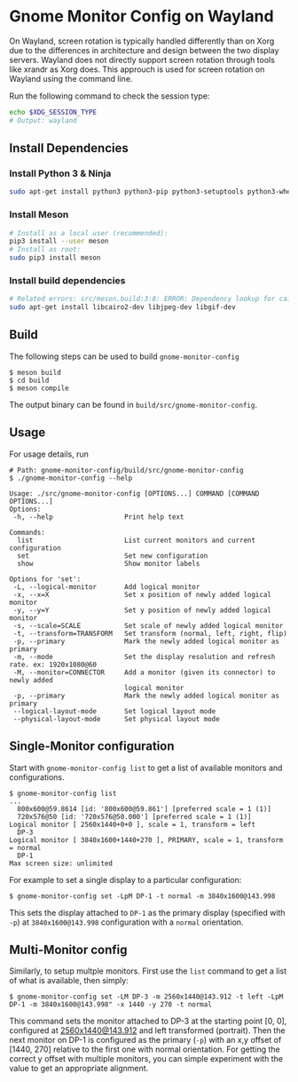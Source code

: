 # Gnome Monitor Config on Wayland
On Wayland, screen rotation is typically handled differently than on Xorg due to the differences in architecture and design between the two display servers. Wayland does not directly support screen rotation through tools like xrandr as Xorg does. This approuch is used for screen rotation on Wayland using the command line.

Run the following command to check the session type:
```bash
echo $XDG_SESSION_TYPE
# Output: wayland
```

## Install Dependencies

### Install Python 3 & Ninja
```bash
sudo apt-get install python3 python3-pip python3-setuptools python3-wheel ninja-build
```

### Install Meson
```bash
# Install as a local user (recommended):
pip3 install --user meson
# Install as root:
sudo pip3 install meson
```

### Install build dependencies
```bash
# Related errors: src/meson.build:3:8: ERROR: Dependency lookup for cairo with method 'pkgconfig' failed: Pkg-config for machine host machine not found. Giving up.
sudo apt-get install libcairo2-dev libjpeg-dev libgif-dev
```

## Build

The following steps can be used to build `gnome-monitor-config`

```shell
$ meson build
$ cd build
$ meson compile
```

The output binary can be found in `build/src/gnome-monitor-config`.

## Usage

For usage details, run

```shell
# Path: gnome-monitor-config/build/src/gnome-monitor-config
$ ./gnome-monitor-config --help

Usage: ./src/gnome-monitor-config [OPTIONS...] COMMAND [COMMAND OPTIONS...]
Options:
 -h, --help                  Print help text

Commands:
  list                       List current monitors and current configuration
  set                        Set new configuration
  show                       Show monitor labels

Options for 'set':
 -L, --logical-monitor       Add logical monitor
 -x, --x=X                   Set x position of newly added logical monitor
 -y, --y=Y                   Set y position of newly added logical monitor
 -s, --scale=SCALE           Set scale of newly added logical monitor
 -t, --transform=TRANSFORM   Set transform (normal, left, right, flip)
 -p, --primary               Mark the newly added logical monitor as primary
 -m, --mode                  Set the display resolution and refresh rate. ex: 1920x1080@60
 -M, --monitor=CONNECTOR     Add a monitor (given its connector) to newly added
                             logical monitor
 -p, --primary               Mark the newly added logical monitor as primary
 --logical-layout-mode       Set logical layout mode
 --physical-layout-mode      Set physical layout mode
```

## Single-Monitor configuration

Start with `gnome-monitor-config list` to get a list of available monitors and configurations.

```shell
$ gnome-monitor-config list
...
  800x600@59.8614 [id: '800x600@59.861'] [preferred scale = 1 (1)]
  720x576@50 [id: '720x576@50.000'] [preferred scale = 1 (1)]
Logical monitor [ 2560x1440+0+0 ], scale = 1, transform = left
  DP-3
Logical monitor [ 3840x1600+1440+270 ], PRIMARY, scale = 1, transform = normal
  DP-1
Max screen size: unlimited
```
For example to set a single display to a particular configuration:

```shell
$ gnome-monitor-config set -LpM DP-1 -t normal -m 3840x1600@143.998
```

This sets the display attached to `DP-1` as the primary display
(specified with `-p`) at `3840x1600@143.998` configuration with
a `normal` orientation.

## Multi-Monitor config

Similarly, to setup multple monitors. First use the `list` command to get a
list of what is available, then simply:

```shell
$ gnome-monitor-config set -LM DP-3 -m 2560x1440@143.912 -t left -LpM DP-1 -m 3840x1600@143.998" -x 1440 -y 270 -t normal 
```

This command sets the monitor attached to DP-3 at the starting point [0, 0],
configured at 2560x1440@143.912 and left transformed (portrait). Then the
next monitor on DP-1 is configured as the primary (`-p`) with an x,y offset of
[1440, 270] relative to the first one with normal orientation. For getting the
correct y offset with multiple monitors, you can simple experiment with the value
to get an appropriate alignment.

